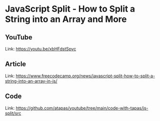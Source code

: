 # JavaScript Split - How to Split a String into an Array and More

## YouTube

Link: https://youtu.be/xbHFdstSpvc

## Article

Link: https://www.freecodecamp.org/news/javascript-split-how-to-split-a-string-into-an-array-in-js/

## Code

Link: https://github.com/atapas/youtube/tree/main/code-with-tapas/js-split/src

